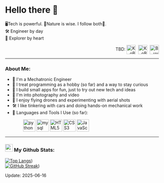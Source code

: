 # Hello there  👋

🖥️Tech is powerful. 🌱Nature is wise. I follow both🔄.<br>
🛠️ Engineer by day  
🌳 Explorer by heart

<p align="right">
  TBD:
<img align="center" src="https://cdn.jsdelivr.net/npm/simple-icons@3.0.1/icons/linkedin.svg" alt="KoB" height="30" width="30" />&nbsp;
<img align="center" src="https://cdn.jsdelivr.net/npm/simple-icons@3.0.1/icons/github.svg" alt="KoB" height="30" width="30" /></a>&nbsp;
<img align="center" alt="Buy me a Coffee" width="30px" src="https://cdn.jsdelivr.net/npm/simple-icons@3.0.1/icons/buymeacoffee.svg" /></a>
</p>

---
### About Me:
- 🏦 I'm a Mechatronic Engineer
- 🧠 I treat programming as a hobby (so far) and a way to stay curious
- 📱 I build small apps for fun, just to try out new tech and ideas
- 📸 I'm into photography and video
- 🚁 I enjoy flying drones and experimenting with aerial shots
- 🛠️ I like tinkering with cars and doing hands-on mechanical work
- 🚀 Languages and Tools I Use (so far):

<p align="left">
      &nbsp;&nbsp;&nbsp;&nbsp;&nbsp;&nbsp;&nbsp;&nbsp;&nbsp;&nbsp;&nbsp;&nbsp;&nbsp;&nbsp;
      <img src="https://www.vectorlogo.zone/logos/python/python-icon.svg" alt="python" width="40" height="40"/>
      <img src="https://www.vectorlogo.zone/logos/mysql/mysql-icon.svg" alt="mysql" width="40" height="40"/>
      <img src="https://www.vectorlogo.zone/logos/w3_html5/w3_html5-icon.svg" alt="HTML5" width="40" height="40"/>
      <img src="https://www.vectorlogo.zone/logos/w3_css/w3_css-icon~old.svg" alt="CSS3" width="40" height="40"/>  
      <img src="https://www.vectorlogo.zone/logos/javascript/javascript-icon.svg" alt="JavaScript" width="40" height="40"/>
</p>

---
### <img src='https://media1.giphy.com/media/du3J3cXyzhj75IOgvA/giphy.gif?cid=ecf05e47x2g034i9pzwtzzsd3xgg2w9nr94t4tflbbgo3008&rid=giphy.gif' width='25' /> My Github Stats:
<!--
![Ko0oB's github stats](https://github-readme-stats.vercel.app/api?username=Ko0oB&show_icons=true&title_color=ffc857&icon_color=8ac926&text_color=daf7dc&bg_color=151515&hide=issues&count_private=true&include_all_commits=true) 
-->
[![Top Langs](https://github-readme-stats.vercel.app/api/top-langs/?username=Ko0oB&layout=compact&text_color=daf7dc&bg_color=151515&hide=css,html,php)](https://github-readme-stats.vercel.app/api/top-langs/?username=Ko0oB&layout=compact&text_color=daf7dc&bg_color=151515&hide=css,html,php))<br> <!--(https://github.com/anuraghazra/github-readme-stats) -->
[![GitHub Streak](https://github-readme-streak-stats.herokuapp.com/?user=Ko0oB&theme=dark)](https://github-readme-streak-stats.herokuapp.com/?user=Ko0oB&theme=dark)) <!--https://git.io/streak-stats -->


Update: 2025-06-16
<!--
---
### 👱 Visitors count
<img src="https://profile-counter.glitch.me/Ridwanullahi-code/count.svg" />
-->
